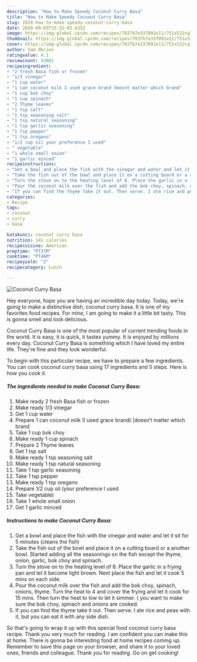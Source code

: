 ```yaml
---
description: "How to Make Speedy Coconut Curry Basa"
title: "How to Make Speedy Coconut Curry Basa"
slug: 2828-how-to-make-speedy-coconut-curry-basa
date: 2020-09-03T15:32:03.635Z
image: https://img-global.cpcdn.com/recipes/7837b7e337091e11/751x532cq70/coconut-curry-basa-recipe-main-photo.jpg
thumbnail: https://img-global.cpcdn.com/recipes/7837b7e337091e11/751x532cq70/coconut-curry-basa-recipe-main-photo.jpg
cover: https://img-global.cpcdn.com/recipes/7837b7e337091e11/751x532cq70/coconut-curry-basa-recipe-main-photo.jpg
author: Sam Obrien
ratingvalue: 4.1
reviewcount: 43801
recipeingredient:
- "2 fresh Basa fish or frozen"
- "1/3 vinegar"
- "1 cup water"
- "1 can coconut milk I used grace brand doesnt matter which brand"
- "1 cup bok choy"
- "1 cup spinach"
- "2 Thyme leaves"
- "1 tsp salt"
- "1 tsp seasoning salt"
- "1 tsp natural seasoning"
- "1 tsp garlic seasoning"
- "1 tsp pepper"
- "1 tsp oregano"
- "1/2 cup oil your preference I used"
- " vegetable"
- "1 whole small onion"
- "1 garlic minced"
recipeinstructions:
- "Get a bowl and place the fish with the vinegar and water and let it sit for 5 minutes (cleans the fish)"
- "Take the fish out of the bowl and place it on a cutting board or a another bowl. Started adding all the seasonings on the fish except the thyme, onion, garlic, bok choy and spinach."
- "Turn the stove on to the heating level of 6. Place the garlic in a frying pan and let it become light brown. Next place the fish and let it cook 5 mins on each side."
- "Pour the coconut milk over the fish and add the bok choy, spinach, onions, thyme. Turn the heat to 4 and cover the frying and let it cook for 15 mins. Then turn the heat to low to let it simmer. ( you want to make sure the bok choy, spinach and onions are cooked."
- "If you can find the thyme take it out. Then serve. I ate rice and peas with it, but you can eat it with any side dish."
categories:
- Recipe
tags:
- coconut
- curry
- basa

katakunci: coconut curry basa 
nutrition: 141 calories
recipecuisine: American
preptime: "PT37M"
cooktime: "PT46M"
recipeyield: "2"
recipecategory: Lunch

---
```



![Coconut Curry Basa](https://img-global.cpcdn.com/recipes/7837b7e337091e11/751x532cq70/coconut-curry-basa-recipe-main-photo.jpg)

Hey everyone, hope you are having an incredible day today. Today, we're going to make a distinctive dish, coconut curry basa. It is one of my favorites food recipes. For mine, I am going to make it a little bit tasty. This is gonna smell and look delicious.

Coconut Curry Basa is one of the most popular of current trending foods in the world. It is easy, it is quick, it tastes yummy. It is enjoyed by millions every day. Coconut Curry Basa is something which I have loved my entire life. They're fine and they look wonderful.




To begin with this particular recipe, we have to prepare a few ingredients. You can cook coconut curry basa using 17 ingredients and 5 steps. Here is how you cook it.

<!--inarticleads1-->

##### The ingredients needed to make Coconut Curry Basa:

1. Make ready 2 fresh Basa fish or frozen
1. Make ready 1/3 vinegar
1. Get 1 cup water
1. Prepare 1 can coconut milk (I used grace brand) |doesn’t matter which brand
1. Take 1 cup bok choy
1. Make ready 1 cup spinach
1. Prepare 2 Thyme leaves
1. Get 1 tsp salt
1. Make ready 1 tsp seasoning salt
1. Make ready 1 tsp natural seasoning
1. Take 1 tsp garlic seasoning
1. Take 1 tsp pepper
1. Make ready 1 tsp oregano
1. Prepare 1/2 cup oil (your preference I used
1. Take  vegetable)
1. Take 1 whole small onion
1. Get 1 garlic minced




<!--inarticleads2-->

##### Instructions to make Coconut Curry Basa:

1. Get a bowl and place the fish with the vinegar and water and let it sit for 5 minutes (cleans the fish)
1. Take the fish out of the bowl and place it on a cutting board or a another bowl. Started adding all the seasonings on the fish except the thyme, onion, garlic, bok choy and spinach.
1. Turn the stove on to the heating level of 6. Place the garlic in a frying pan and let it become light brown. Next place the fish and let it cook 5 mins on each side.
1. Pour the coconut milk over the fish and add the bok choy, spinach, onions, thyme. Turn the heat to 4 and cover the frying and let it cook for 15 mins. Then turn the heat to low to let it simmer. ( you want to make sure the bok choy, spinach and onions are cooked.
1. If you can find the thyme take it out. Then serve. I ate rice and peas with it, but you can eat it with any side dish.




So that's going to wrap it up with this special food coconut curry basa recipe. Thank you very much for reading. I am confident you can make this at home. There is gonna be interesting food at home recipes coming up. Remember to save this page on your browser, and share it to your loved ones, friends and colleague. Thank you for reading. Go on get cooking!
